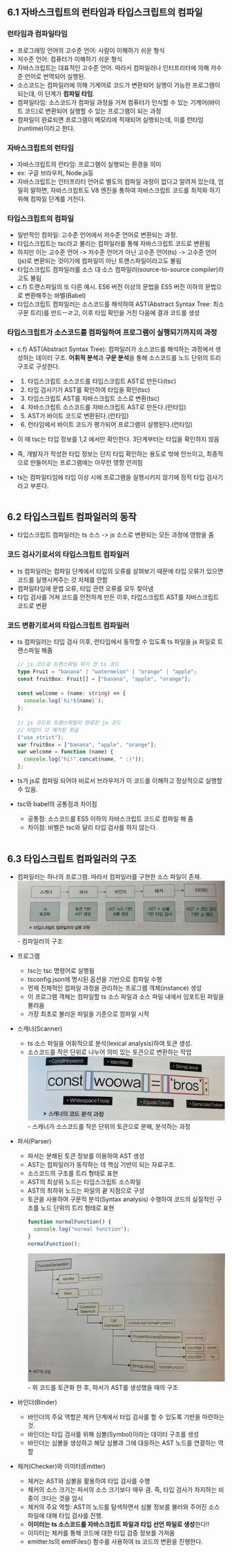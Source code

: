 ## 6.1 자바스크립트의 런타임과 타입스크립트의 컴파일

### 런타임과 컴파일타임

- 프로그래밍 언어의 고수준 언어: 사람이 이해하기 쉬운 형식
- 저수준 언어: 컴퓨터가 이해하기 쉬운 형식
- 자바스크립트는 대표적인 고수준 언어. 따라서 컴파일러나 인터프리터에 의해 저수준 언어로 번역되어 실행된.
- 소스코드는 컴파일러에 의해 기계어로 코드가 변환되어 실행이 가능한 프로그램이 되는데, 이 단계가 **컴파일 타임**.
- 컴파일타임: 소스코드가 컴파일 과정을 거쳐 컴퓨터가 인식할 수 있는 기계어(바이트 코드)로 변환되어 실행할 수 있는 프로그램이 되는 과정
- 컴파일이 완료되면 프로그램이 메모리에 적재되어 실행되는데, 이를 런타임(runtime)이라고 한다.

### 자바스크립트의 런타임

- 자바스크립트의 런타임: 프로그램이 실행되는 환경을 의미
- ex: 구글 브라우저, Node.js등
- 자바스크립트는 인터프리터 언어로 별도의 컴파일 과정이 없다고 알려져 있는데, 엄밀히 말하면, 자바스크립트도 V8 엔진을 통하여 자바스크립트 코드를 최적화 하기 위해 컴파일 단계를 거친다.

### 타입스크립트의 컴파일

- 일반적인 컴파일: 고수준 언어에서 저수준 언어로 변환되는 과정.
- 타입스크립트는 tsc라고 불리는 컴파일러를 통해 자바스크립트 코드로 변환됨
- 하지만 이는 고수준 언어 -> 저수준 언어가 아닌 고수준 언어(ts) -> 고수준 언어(js)로 변환되는 것이기에 컴파일이 아닌 트랜스파일이라고도 불림
- 타입스크립트 컴파일러를 소스 대 소스 컴파일러(source-to-source compiler)라고도 불림
- c.f) 트랜스파일의 또 다른 예시. ES6 버전 이상의 문법을 ES5 버전 이하의 문법으로 변환해주는 바벨(Babel)
- 타입스크립트 컴파일러는 소스코드를 해석하여 AST(Abstract Syntax Tree: 최소 구문 트리)를 만드ㅡㄹ고, 이후 타입 확인을 거친 다음에 결과 코드를 생성

### 타입스크립트가 소스코드를 컴파일하여 프로그램이 실행되기까지의 과정

- c.f) AST(Abstract Syntax Tree): 컴파일러가 소스코드를 해석하는 과정에서 생성하는 데이터 구조. **어휘적 분석**과 **구문 분석**을 통해 소스코드를 노드 단위의 트리 구조로 구성한다.
- 1. 타입스크립트 소스코드를 타입스크립트 AST로 만든다(tsc)
- 2. 타입 검사기가 AST를 확인하여 타입을 확인(tsc)
- 3. 타입스크립트 AST를 자바스크립트 소스로 변환(tsc)
- 4. 자바스크립트 소스코드를 자바스크립트 AST로 만든다.(런타임)
- 5. AST가 바이트 코드로 변환된다.(런타임)
- 6. 런타임에서 바이트 코드가 평가되어 프로그램이 실행된다.(런타임)

- 이 때 tsc는 타입 정보를 1,2 에서만 확인한다. 3단계부터는 타입을 확인하지 않음
- 즉, 개발자가 작성한 타입 정보는 단지 타입 확인하는 용도로 밖에 안쓰이고, 최종적으로 만들어지는 프로그램에는 아무런 영향 안끼침
- ts는 컴파일타임에 타입 이상 시에 프로그램을 실행시키지 않기에 정적 타입 검사기라고 부른다.
  <br><br>

## 6.2 타입스크립트 컴파일러의 동작

- 타입스크립트 컴파일러는 ts 소스 -> js 소스로 변환되는 모든 과정에 영향을 줌

### 코드 검사기로서의 타입스크립트 컴파일러

- ts 컴파일러는 컴파일 단계에서 타입의 오류를 살펴보기 때문에 타입 오류가 있으면 코드를 실행시켜주는 것 자체를 안함
- 컴파일타임에 문법 오류, 타입 관련 오류를 모두 찾아냄
- 타입 검사를 거쳐 코드를 안전하게 만든 이후, 타입스크립트 AST를 자바스크립트 코드로 변환

### 코드 변환기로서의 타입스크립트 컴파일러

- ts 컴파일러는 타입 검사 이후, 런타임에서 동작할 수 있도록 ts 파일을 js 파일로 트랜스파일 해줌

  ```typescript
  // js 코드로 트랜스파일 되기 전 ts 코드
  type Fruit = "banana" | "watermelon" | "orange" | "apple";
  const fruitBox: Fruit[] = ["banana", "apple", "orange"];

  const welcome = (name: string) => {
    console.log(`hi!${name}`);
  };

  // js 코드로 트랜스파일이 완료된 js 코드
  // 타입이 다 제거된 모습
  ("use strict");
  var fruitBox = ["banana", "apple", "orange"];
  var welcome = function (name) {
    console.log("hi!".concat(name, " :)"));
  };
  ```

- ts가 js로 컴파일 되어야 비로서 브라우저가 이 코드를 이해하고 정상적으로 실행할 수 있음.
- tsc와 babel의 공통점과 차이점
  - 공통점: 소스코드를 ES5 이하의 자바스크립트 코드로 컴파일 해 줌
  - 차이점: 바벨은 tsc와 달리 타입 검사를 하지 않는다.
    <br><br>

## 6.3 타입스크립트 컴파일러의 구조

- 컴파일러는 하나의 프로그램. 따라서 컴파일러를 구현한 소스 파일이 존재.
  ![image](../assets/tscRuntimeProcedure.jpeg) - 컴파일러의 구조

- 프로그램

  - tsc는 tsc 명령어로 실행됨
  - tsconfig.json에 명시된 옵션을 기반으로 컴파일 수행
  - 먼제 전체적인 컴파일 과정을 관리하는 프로그램 객체(instance) 생성
  - 이 프로그램 객체는 컴파일할 ts 소스 파일과 소스 파일 내에서 임포트된 파일을 불러옴
  - 가장 최초로 불러온 파일을 기준으로 컴파일 시작

- 스캐너(Scanner)

  - ts 소스 파일을 어휘적으로 분석(lexical analysis)하여 토큰 생성.
  - 소스코드를 작은 단위로 나누어 의미 있는 토큰으로 변환하는 작업
    ![image](../assets/scanner.jpeg) - 스캐너가 소스코드를 작은 단위의 토큰으로 분해, 분석하는 과정

- 파서(Parser)

  - 파서는 분해된 토큰 정보를 이용하여 AST 생성
  - AST는 컴파일러가 동작하는 데 핵심 기반이 되는 자료구조.
  - 소스코드의 구조를 트리 형태로 표현
  - AST의 최상위 노드는 타입스크립트 소스파일
  - AST의 최하위 노드는 파일의 끝 지점으로 구성
  - 토큰을 사용하여 구문적 분석(Syntax analysis) 수행하여 코드의 실질적인 구조를 노드 단위의 트리 형태로 표현
    ```typescript
    function normalFunction() {
      console.log("normal function");
    }
    normalFunction();
    ```
    ![image](../assets/AST.jpeg) - 위 코드를 토큰화 한 후, 파서가 AST를 생성했을 때의 구조

- 바인더(Binder)

  - 바인더의 주요 역할은 체커 단계에서 타입 검사를 할 수 있도록 기반을 마련하는 것.
  - 바인더는 타입 검사를 위해 심볼(Symbol)이라는 데이터 구조를 생성
  - 바인더는 심볼을 생성하고 해당 심볼과 그에 대응하는 AST 노드를 연결하는 역할

- 체커(Checker)와 이미터(Emitter)
  - 체커는 AST와 심볼을 활용하여 타입 검사를 수행
  - 체커의 소스 크기는 파서의 소스 크기보다 매우 큼. 즉, 타입 검사가 차지하는 비중이 크다는 것을 암시
  - 체커의 주요 역할: AST의 노드를 탐색하면서 심볼 정보를 불러와 주어진 소스 파일에 대해 타입 검사를 진행.
  - **이미터는 ts 소스코드를 자바스크립트 파일과 타입 선언 파일로 생성**한다!!
  - 이미터는 체커를 통해 코드에 대한 타입 검증 정보를 가져옴
  - emitter.ts의 emitFiles() 함수를 사용하여 ts 코드의 변환을 진행한다.
